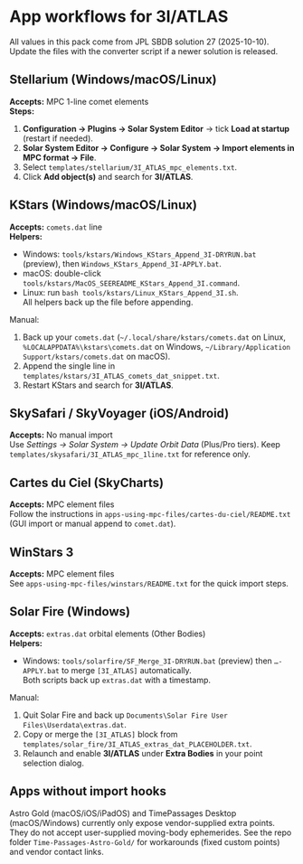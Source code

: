 # App workflows for 3I/ATLAS

All values in this pack come from JPL SBDB solution 27 (2025-10-10). Update the
files with the converter script if a newer solution is released.

## Stellarium (Windows/macOS/Linux)

**Accepts:** MPC 1-line comet elements  
**Steps:**
1. **Configuration → Plugins → Solar System Editor** → tick **Load at startup** (restart if needed).  
2. **Solar System Editor → Configure → Solar System → Import elements in MPC format → File**.  
3. Select `templates/stellarium/3I_ATLAS_mpc_elements.txt`.  
4. Click **Add object(s)** and search for **3I/ATLAS**.

## KStars (Windows/macOS/Linux)

**Accepts:** `comets.dat` line  
**Helpers:**
- Windows: `tools/kstars/Windows_KStars_Append_3I-DRYRUN.bat` (preview), then `Windows_KStars_Append_3I-APPLY.bat`.  
- macOS: double-click `tools/kstars/MacOS_SEEREADME_KStars_Append_3I.command`.  
- Linux: run `bash tools/kstars/Linux_KStars_Append_3I.sh`.  
All helpers back up the file before appending.

Manual:
1. Back up your `comets.dat` (`~/.local/share/kstars/comets.dat` on Linux, `%LOCALAPPDATA%\kstars\comets.dat` on Windows, `~/Library/Application Support/kstars/comets.dat` on macOS).  
2. Append the single line in `templates/kstars/3I_ATLAS_comets_dat_snippet.txt`.  
3. Restart KStars and search for **3I/ATLAS**.

## SkySafari / SkyVoyager (iOS/Android)

**Accepts:** No manual import  
Use *Settings → Solar System → Update Orbit Data* (Plus/Pro tiers). Keep
`templates/skysafari/3I_ATLAS_mpc_1line.txt` for reference only.

## Cartes du Ciel (SkyCharts)

**Accepts:** MPC element files  
Follow the instructions in `apps-using-mpc-files/cartes-du-ciel/README.txt`
(GUI import or manual append to `comet.dat`).

## WinStars 3

**Accepts:** MPC element files  
See `apps-using-mpc-files/winstars/README.txt` for the quick import steps.

## Solar Fire (Windows)

**Accepts:** `extras.dat` orbital elements (Other Bodies)  
**Helpers:**
- Windows: `tools/solarfire/SF_Merge_3I-DRYRUN.bat` (preview) then `…-APPLY.bat` to merge `[3I_ATLAS]` automatically.  
Both scripts back up `extras.dat` with a timestamp.

Manual:
1. Quit Solar Fire and back up `Documents\Solar Fire User Files\Userdata\extras.dat`.  
2. Copy or merge the `[3I_ATLAS]` block from `templates/solar_fire/3I_ATLAS_extras_dat_PLACEHOLDER.txt`.  
3. Relaunch and enable **3I/ATLAS** under **Extra Bodies** in your point selection dialog.

## Apps without import hooks

Astro Gold (macOS/iOS/iPadOS) and TimePassages Desktop (macOS/Windows) currently
only expose vendor-supplied extra points. They do not accept user-supplied
moving-body ephemerides. See the repo folder `Time-Passages-Astro-Gold/` for
workarounds (fixed custom points) and vendor contact links.

